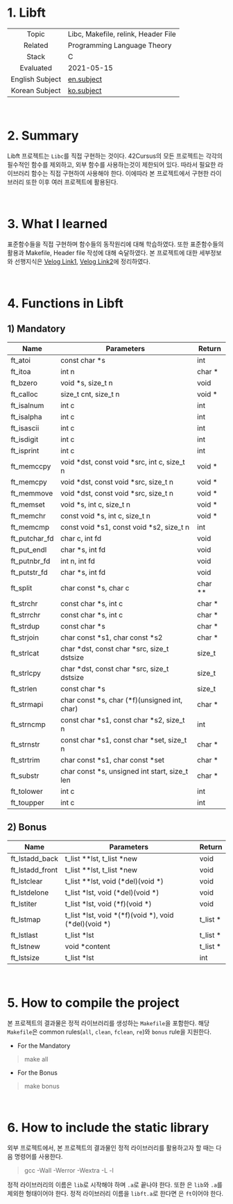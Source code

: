 # 1. Libft

|  |  |
| :-: | - |
| Topic | Libc, Makefile, relink, Header File |
| Related | Programming Language Theory |
| Stack | C |
| Evaluated | 2021-05-15 |
| English Subject | [en.subject](https://github.com/24siefil/42SEOUL-42cursus/blob/main/00-Libft/subject.pdf) |
| Korean Subject | [ko.subject](https://github.com/24siefil/42SEOUL-42cursus/blob/main/00-Libft/libft.ko.md) |

<br/>

# 2. Summary

Libft 프로젝트는 `Libc`를 직접 구현하는 것이다. 42Cursus의 모든 프로젝트는 각각의 필수적인 함수를 제외하고, 외부 함수를 사용하는것이 제한되어 있다. 따라서 필요한 라이브러리 함수는 직접 구현하여 사용해야 한다. 이에따라 본 프로젝트에서 구현한 라이브러리 또한 이후 여러 프로젝트에 활용된다.

<br/>

# 3. What I learned

표준함수들을 직접 구현하며 함수들의 동작원리에 대해 학습하였다. 또한 표준함수들의 활용과 Makefile, Header file 작성에 대해 숙달하였다. 본 프로젝트에 대한 세부정보와 선행지식은 [Velog Link1](https://velog.io/@sshin/Libft-Libc), [Velog Link2](https://velog.io/@sshin/Libft-Makefile-Header-file)에 정리하였다.

<br/>

# 4. Functions in Libft

## 1) Mandatory

| Name | Parameters| Return |
| - | - | - |
| ft_atoi | const char *s| int |
| ft_itoa | int n | char * |
| ft_bzero | void *s, size_t n | void |
| ft_calloc | size_t cnt, size_t n | void *|
| ft_isalnum | int c | int |
| ft_isalpha | int c | int |
| ft_isascii | int c | int |
| ft_isdigit | int c | int |
| ft_isprint | int c | int |
| ft_memccpy | void *dst, const void *src, int c, size_t n | void * |
| ft_memcpy | void *dst, const void *src, size_t n | void * |
| ft_memmove | void *dst, const void *src, size_t n | void * |
| ft_memset | void *s, int c, size_t n | void * |
| ft_memchr | const void *s, int c, size_t n | void * |
| ft_memcmp | const void *s1, const void *s2, size_t n | int |
| ft_putchar_fd | char c, int fd | void |
| ft_put_endl | char *s, int fd | void |
| ft_putnbr_fd | int n, int fd | void |
| ft_putstr_fd | char *s, int fd | void |
| ft_split | char const *s, char c | char ** |
| ft_strchr | const char *s, int c | char * |
| ft_strrchr | const char *s, int c | char * |
| ft_strdup | const char *s | char * |
| ft_strjoin | char const *s1, char const *s2 | char * |
| ft_strlcat |  char *dst, const char *src, size_t dstsize | size_t |
| ft_strlcpy | char *dst, const  char *src, size_t dstsize | size_t |
| ft_strlen | const char *s | size_t |
| ft_strmapi | char const *s, char (*f)(unsigned int, char) | char * |
| ft_strncmp | const char *s1, const char *s2, size_t n | int |
| ft_strnstr | const char *s1, const char *set, size_t n | char * |
| ft_strtrim | char const *s1, char const *set | char * |
| ft_substr | char const *s, unsigned int start, size_t len | char * |
| ft_tolower | int c | int |
| ft_toupper | int c | int |

## 2) Bonus

| Name | Parameters | Return |
| - | - | - |
| ft_lstadd_back | t_list **lst, t_list *new | void |
| ft_lstadd_front | t_list **lst, t_list *new | void |
| ft_lstclear | t_list **lst, void (*del)(void *) | void |
| ft_lstdelone | t_list *lst, void (*del)(void *) | void |
| ft_lstiter | t_list *lst, void  (*f)(void *) | void |
| ft_lstmap | t_list *lst, void *(*f)(void *), void (*del)(void *) | t_list * |
| ft_lstlast | t_list *lst| t_list * |
| ft_lstnew | void *content | t_list * |
| ft_lstsize | t_list *lst | int |

<br/>

# 5. How to compile the project

본 프로젝트의 결과물은 정적 라이브러리를 생성하는 `Makefile`을 포함한다. 해당 `Makefile`은 common rules(`all`, `clean`, `fclean`, `re`)와 `bonus` rule을 지원한다.
* For the Mandatory
> make all
* For the Bonus
> make bonus

<br/>

# 6. How to include the static library

외부 프로젝트에서, 본 프로젝트의 결과물인 정적 라이브러리를 활용하고자 할 때는 다음 명령어를 사용한다.

> gcc -Wall -Werror -Wextra -L <directory-name> -l <library-name>

정적 라이브러리의 이름은  `lib`로 시작해야 하며  `.a`로 끝나야 한다. 또한 <library-name>은  `lib`와  `.a`를 제외한 형태이어야 한다. 정적 라이브러리 이름을  `libft.a`로 한다면 <library-name>은  `ft`이어야 한다.
